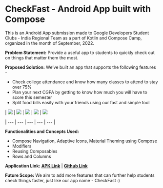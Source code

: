 # **CheckFast - Android App built with Compose**

This is an Android App submission made to Google Developers Student Clubs - India Regional Team as a part of Kotlin and Compose Camp, organized in the month of September, 2022.

**Problem Statement:** Provide a useful app to students to quickly check out on things that matter them the most.

**Proposed Solution:**  We’ve built an app that supports the following features -
* Check college attendance and know how many classes to attend to stay over 75%
* Plan your next CGPA by getting to know how much you will have to score this semester
* Split food bills easily with your friends using our fast and simple tool

| ![](![calculatorapplandingpage](https://user-images.githubusercontent.com/76510979/195999856-bc2c701f-eeeb-41fa-9e16-7bd6739d4df3.png)) | 
![](![checkcattendancecoverdesignedit](https://user-images.githubusercontent.com/76510979/195999879-b67896bf-21e3-4e62-a008-40aa8ca1d646.png)) | ![](![logoapp](https://user-images.githubusercontent.com/76510979/195999900-25982f5e-7b15-4bc0-9fe7-6d8201e19525.png)) 
| ![](![plancgpadesignedit](https://user-images.githubusercontent.com/76510979/195999909-dc291f25-09a7-472f-8410-8755e5458cdd.png)) 
| ![](![splitbillscoverdesignedit](https://user-images.githubusercontent.com/76510979/195999918-2b2aa49b-ea29-437f-9076-d877a152686b.png)) 
 
| --- | --- | --- | --- | --- |

**Functionalities and Concepts Used:**
* Compose Navigation, Adaptive Icons, Material Theming using Compose
* Modifiers
* Reusing Composables
* Rows and Columns

**Application Link:** **[APK Link](https://drive.google.com/file/d/1GiFSWto0iwAcgIrdWPMtVvuNZTksVnv1/view?usp=sharing)**   |    **[Github Link](https://github.com/praneetha28-ai/checkFast)**

**Future Scope:** We aim to add more features that can further help students check things faster, just like our app name - CheckFast :)
